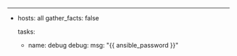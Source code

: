 ---
- hosts: all
  gather_facts: false

  tasks:
    - name: debug
      debug:
        msg: "{{ ansible_password }}"
